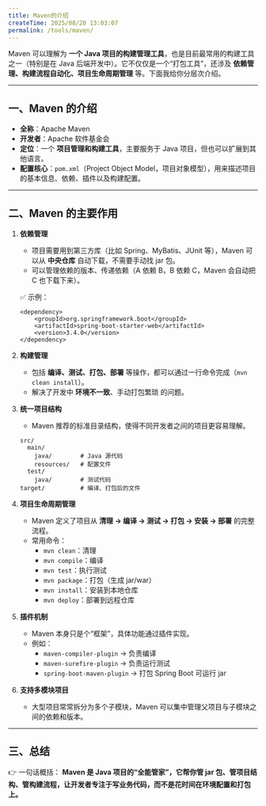 ```yaml
---
title: Maven的介绍
createTime: 2025/08/20 13:03:07
permalink: /tools/maven/
---
```

Maven 可以理解为 **一个 Java 项目的构建管理工具**，也是目前最常用的构建工具之一（特别是在 Java 后端开发中）。它不仅仅是一个“打包工具”，还涉及 **依赖管理、构建流程自动化、项目生命周期管理** 等。下面我给你分层次介绍。

------

## 一、Maven 的介绍

- **全称**：Apache Maven
- **开发者**：Apache 软件基金会
- **定位**：一个 **项目管理和构建工具**，主要服务于 Java 项目，但也可以扩展到其他语言。
- **配置核心**：`pom.xml`（Project Object Model，项目对象模型），用来描述项目的基本信息、依赖、插件以及构建配置。

------

## 二、Maven 的主要作用

1. **依赖管理**

   - 项目需要用到第三方库（比如 Spring、MyBatis、JUnit 等），Maven 可以从 **中央仓库** 自动下载，不需要手动找 jar 包。
   - 可以管理依赖的版本、传递依赖（A 依赖 B，B 依赖 C，Maven 会自动把 C 也下载下来）。

   ✅ 示例：

   ```
   <dependency>
       <groupId>org.springframework.boot</groupId>
       <artifactId>spring-boot-starter-web</artifactId>
       <version>3.4.0</version>
   </dependency>
   ```

2. **构建管理**

   - 包括 **编译、测试、打包、部署** 等操作，都可以通过一行命令完成（`mvn clean install`）。
   - 解决了开发中 **环境不一致**、手动打包繁琐 的问题。

3. **统一项目结构**

   - Maven 推荐的标准目录结构，使得不同开发者之间的项目更容易理解。

   ```
   src/
     main/
       java/        # Java 源代码
       resources/   # 配置文件
     test/
       java/        # 测试代码
   target/          # 编译、打包后的文件
   ```

4. **项目生命周期管理**

   - Maven 定义了项目从 **清理 → 编译 → 测试 → 打包 → 安装 → 部署** 的完整流程。
   - 常用命令：
     - `mvn clean`：清理
     - `mvn compile`：编译
     - `mvn test`：执行测试
     - `mvn package`：打包（生成 jar/war）
     - `mvn install`：安装到本地仓库
     - `mvn deploy`：部署到远程仓库

5. **插件机制**

   - Maven 本身只是个“框架”，具体功能通过插件实现。
   - 例如：
     - `maven-compiler-plugin` → 负责编译
     - `maven-surefire-plugin` → 负责运行测试
     - `spring-boot-maven-plugin` → 打包 Spring Boot 可运行 jar

6. **支持多模块项目**

   - 大型项目常常拆分为多个子模块，Maven 可以集中管理父项目与子模块之间的依赖和版本。

------

## 三、总结

👉 一句话概括：
 **Maven 是 Java 项目的“全能管家”，它帮你管 jar 包、管项目结构、管构建流程，让开发者专注于写业务代码，而不是花时间在环境配置和打包上。**